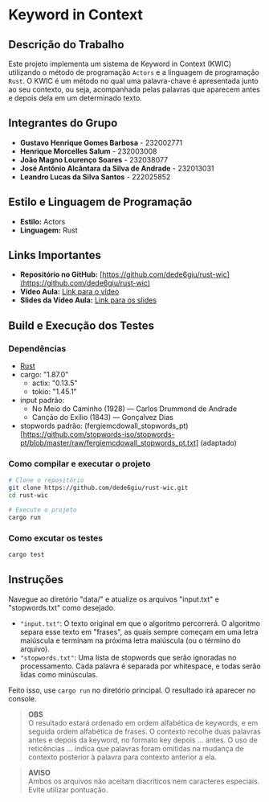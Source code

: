 # Keyword in Context 

## Descrição do Trabalho
Este projeto implementa um sistema de Keyword in Context (KWIC) utilizando o método de programação `Actors` e a linguagem de programação `Rust`. O KWIC é um método no qual uma palavra-chave é apresentada junto ao seu contexto, ou seja, acompanhada pelas palavras que aparecem antes e depois dela em um determinado texto.

## Integrantes do Grupo
- **Gustavo Henrique Gomes Barbosa** - 232002771  
- **Henrique Morcelles Salum** - 232003008  
- **João Magno Lourenço Soares** - 232038077  
- **José Antônio Alcântara da Silva de Andrade** - 232013031  
- **Leandro Lucas da Silva Santos** - 222025852  

## Estilo e Linguagem de Programação
- **Estilo:** Actors
- **Linguagem:** Rust

## Links Importantes
- **Repositório no GitHub:** [https://github.com/dede6giu/rust-wic](https://github.com/dede6giu/rust-wic)
- **Vídeo Aula:** [Link para o vídeo](https://drive.google.com/file/d/1Om0i6f9AgnQdve5dGIqEQRxnUhC-e7vi/view?usp=drive_link)
- **Slides da Vídeo Aula:** [Link para os slides](https://docs.google.com/presentation/d/1qXVpl_pG4pOzO94t1AupAwZhCjEY-AgP/edit?usp=sharing&ouid=115946345136164169040&rtpof=true&sd=true)

## Build e Execução dos Testes

### Dependências
- [Rust](https://www.rust-lang.org/)   
- cargo: "1.87.0"
    - actix: "0.13.5"
    - tokio: "1.45.1"
- input padrão:
    - No Meio do Caminho (1928) — Carlos Drummond de Andrade
    - Canção do Exílio (1843) — Gonçalvez Dias
- stopwords padrão: (fergiemcdowall_stopwords_pt)[https://github.com/stopwords-iso/stopwords-pt/blob/master/raw/fergiemcdowall_stopwords_pt.txt] (adaptado)

### Como compilar e executar o projeto
```bash
# Clone o repositório
git clone https://github.com/dede6giu/rust-wic.git
cd rust-wic

# Execute o projeto
cargo run
```

### Como excutar os testes
```bash
cargo test
```

## Instruções

Navegue ao diretório "data/" e atualize os arquivos "input.txt" e "stopwords.txt" como desejado.

- `"input.txt"`: O texto original em que o algoritmo percorrerá. O algoritmo separa esse texto em "frases", as quais sempre começam em uma letra maiúscula e terminam na próxima letra maiúscula (ou o término do arquivo).
- `"stopwords.txt"`: Uma lista de stopwords que serão ignoradas no processamento. Cada palavra é separada por whitespace, e todas serão lidas como minúsculas.

Feito isso, use `cargo run` no diretório principal. O resultado irá aparecer no console. 


> **OBS**
><br>
>O resultado estará ordenado em ordem alfabética de keywords, e em seguida ordem alfabética de frases. O contexto recolhe duas palavras antes e depois da keyword, no formato key depois ... antes. O uso de reticências ... indica que palavras foram omitidas na mudança de contexto posterior à palavra para contexto anterior a ela.

> **AVISO**
><br>
>Ambos os arquivos não aceitam diacríticos nem caracteres especiais. Evite utilizar pontuação.
